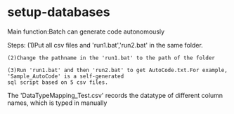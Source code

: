 # setup-databases
Main function:Batch can generate code autonomously

Steps:  (1)Put all csv files and 'run1.bat','run2.bat' in the same folder.

	(2)Change the pathname in the 'run1.bat' to the path of the folder

	(3)Run 'run1.bat' and then 'run2.bat' to get AutoCode.txt.For example, 'Sample_AutoCode' is a self-generated
	sql script based on 5 csv files.


The 'DataTypeMapping_Test.csv' records the datatype of different column names, which is typed in manually
